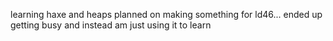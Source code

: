 learning haxe and heaps
planned on making something for ld46...
ended up getting busy and instead am just using it to learn
